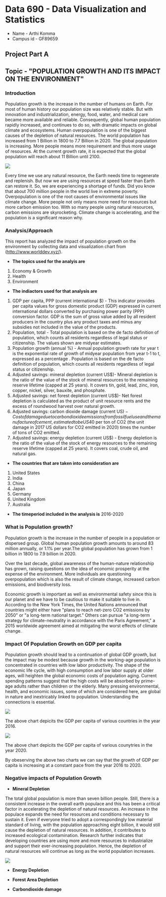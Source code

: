 # **Data 690 - Data Visualization and Statistics**

- Name - Arthi Komma
- Campus id - GF89659

## **Project Part A**

## **Topic - "POPULATION GROWTH AND ITS IMPACT ON THE ENVIRONMENT"**

### **Introduction**



Population growth is the increase in the number of humans on Earth. For most of human history our population size was relatively stable. But with innovation and industrialization, energy, food, water, and medical care became more available and reliable. Consequently, global human population rapidly increased, and continues to do so, with dramatic impacts on global climate and ecosystems. Human overpopulation is one of the biggest causes of the depletion of natural resources. The world population has increased from 1 Billion in 1800 to 7.7 Billion in 2020. The global population is increasing. More people means more requirement and thus more usage of resources. At the current growth rate, it is expected that the global population will reach about 11 Billion until 2100.

![](Picture1.jpg)


Every time we use any natural resource, the Earth needs time to regenerate and replenish. But now we are using resources at speed faster than Earth can restore it. So, we are experiencing a shortage of funds. Did you know that about 700 million people in the world live in extreme poverty. Overpopulation is one of the root causes of environmental issues like climate change. More people not only means more need for resources but more carbon emission too. With so many people using natural resources, carbon emissions are skyrocketing. Climate change is accelerating, and the population is a significant reason why.


### **Analysis/Approach**

This report has analyzed the impact of population growth on the environment by collecting data and visualization chart from (http://www.worlddev.xyz/).

- **The topics used for the analyis are**
1. Economy & Growth
2. Health
3. Environment


- **The indiactors used for that analysis are**
1. GDP per capita, PPP (current international $) - This indicator provides per capita values for gross domestic product (GDP) expressed in current international dollars converted by purchasing power parity (PPP) conversion factor. GDP is the sum of gross value added by all resident producers in the country plus any product taxes and minus any subsidies not included in the value of the products.
2. Population, total - Total population is based on the de facto definition of population, which counts all residents regardless of legal status or citizenship. The values shown are midyear estimates.
3. Population growth (annual %) - Annual population growth rate for year t is the exponential rate of growth of midyear population from year t-1 to t, expressed as a percentage . Population is based on the de facto definition of population, which counts all residents regardless of legal status or citizenship.
4. Adjusted savings: mineral depletion (current US$)- Mineral depletion is the ratio of the value of the stock of mineral resources to the remaining reserve lifetime (capped at 25 years). It covers tin, gold, lead, zinc, iron, copper, nickel, silver, bauxite, and phosphate.
5. Adjusted savings: net forest depletion (current US$)- Net forest depletion is calculated as the product of unit resource rents and the excess of roundwood harvest over natural growth.
6. Adjusted savings: carbon dioxide damage (current US$) - Cost of damage due to carbon dioxide emissions from fossil fuel use and the manufacture of cement, estimated to be US$40 per ton of CO2 (the unit damage in 2017 US dollars for CO2 emitted in 2020) times the number of tons of CO2 emitted.
7. Adjusted savings: energy depletion (current US$) - Energy depletion is the ratio of the value of the stock of energy resources to the remaining reserve lifetime (capped at 25 years). It covers coal, crude oil, and natural gas.


- **The countries that are taken into consideration are**

1. United States
2. India
3. China
4. Japan
5. Germany
6. United Kingdom
7. Australia

- **The timeperiod included in the analysis is** 2016-2020


### **What is Population growth?**

Population growth is the increase in the number of people in a population or dispersed group. Global human population growth amounts to around 83 million annually, or 1.1% per year.The global population has grown from 1 billion in 1800 to 7.9 billion in 2020.

Over the last decade, global awareness of the human-nature relationship has grown, raising questions on the idea of economic prosperity at the expense of the environment. More individuals are questioning overpopulation which is also the result of climate change, increased carbon emissions, and biodiversity loss.

Economic growth is important as well as environmental safety since this is our planet and we have to be cautious to make it suitable to live in.
According to the New York Times, the United Nations announced that countries might either have "plans to reach net-zero CO2 emissions by 2050" or "a long-term national target." Others can pursue "a long-term strategy for climate-neutrality in accordance with the Paris Agreement," a 2015 worldwide agreement aimed at mitigating the worst effects of climate change.

### **Impact Of Population Growth on GDP per capita**

Population growth should lead to a continuation of global GDP growth, but the impact may be modest because growth in the working-age population is concentrated in countries with low labor productivity. The shape of the economic life cycle, with high consumption and low labor supply at older ages, will heighten the global economic costs of population aging. Current spending patterns suggest that the high costs will be absorbed by prime-age adults rather than children or the elderly. Many pressing environmental, health, and economic issues, some of which are considered here, are global in nature and inextricably linked to population. Understanding the connections is essential.

![](1.png)

The above chart depicits the GDP per capita of various countries in the year 2016.

![](2.png)

The above chart depicits the GDP per capita of various counytries in the year 2020.

By obeserving the above two charts we can say that the growth of GDP per capita is increasing at a constant pace from the year 2016 to 2020.

### **Negative impacts of Population Growth**
- **Mineral Depletion**

The total global population is more than seven billion people. Still, there is a consistent increase in the overall earth populace and this has been a critical factor in accelerating the depletion of natural resources. An increase in the populace expands the need for resources and conditions necessary to sustain it.
Even if everyone tried to adopt a correspondingly low material standard of living, with the population approaching eight billion, it would still cause the depletion of natural resources.
In addition, it contributes to increased ecological contamination. Research further indicates that developing countries are using more and more resources to industrialize and support their ever-increasing population. Hence, the depletion of natural resources will continue as long as the world population increases.



![](3.png)



- **Energy Depletion**







- **Forest Area Depletion**






- **Carbondioxide damage**








